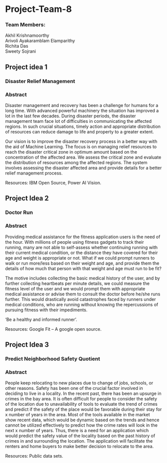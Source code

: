 # Project-Team-8

### Team Members:  
Akhil Krishnamoorthy  
Arivoli Ayakaramblam Elamparithy  
Richita Das  
Sweety Sojrani   


## Project idea 1  
### **Disaster Relief Management**  
### Abstract
Disaster management and recovery has been a challenge for humans for a long time. With advanced powerful machinery the situation has improved a lot in the last few decades. During disaster periods, the disaster management team face lot of difficulties in communicating the affected regions. In such crucial situations, timely action and appropriate distribution of resources can reduce damage to life and property to a greater extent.

Our vision is to improve the disaster recovery process in a better way with the aid of Machine Learning. The focus is on managing relief resources to reach the disaster critical zone in optimum amount based on the concentration of the affected area. We assess the critical zone and evaluate the distribution of resources among the affected regions. The system involves assessing the disaster affected area and provide details for a better relief management process.

Resources: IBM Open Source, Power AI Vision.


## Project Idea 2
### **Doctor Run**  
### Abstract
Providing medical assistance for the fitness application users is the need of the hour. With millions of people using fitness gadgets to track their running, many are not able to self-assess whether continuing running with their current medical condition, or the distance they have covered for their age and weight is appropriate or not. What if we could prompt runners to walk or run more/less based on their weight and age, and provide them the details of how much that person with that weight and age must run to be fit?

The motive includes collecting the basic medical history of the user, and by further collecting heartbeats per minute details, we could measure the fitness level of the user and we would prompt them with appropriate medical assistance or advise them to consult the doctor before he/she runs further. This would drastically avoid catastrophes faced by runners under medical conditions, who are running without knowing the repercussions of pursuing fitness with their impediments.

‘Be a healthy and informed runner’.

Resources: Google Fit – A google open source.


## Project Idea 3  
### **Predict Neighborhood Safety Quotient**  
### Abstract
People keep relocating to new places due to change of jobs, schools, or other reasons. Safety has been one of the crucial factor involved in deciding to live in a locality. In the recent past, there has been an upsurge in crimes in the bay area. It is often difficult for people to consider the safety of the location due to unavailability of tools to evaluate the trend of crimes and predict if the safety of the place would be favorable during their stay for x number of years in the area. Most of the tools available in the market show recent data, which would be dynamic based on the trends and hence cannot be utilized effectively to predict how the crime rates will look in the next x number of years. Thus, there is a need for an application which would predict the safety value of the locality based on the past history of crimes in and surrounding the location. The application will facilitate the renters and home buyers to make better decision to relocate to the area.

Resources: Public data sets.


